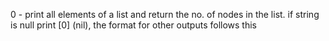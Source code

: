 0 - print all elements of a list and return the no. of nodes in the list. if string is null print [0] (nil), the format for other outputs follows this

